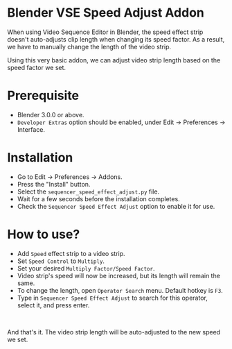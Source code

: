# Blender VSE Speed Adjust Addon

When using Video Sequence Editor in Blender, the speed effect strip doesn't auto-adjusts clip length when changing its speed factor. As a result, we have to manually change the length of the video strip.

Using this very basic addon, we can adjust video strip length based on the speed factor we set.


# Prerequisite
- Blender 3.0.0 or above.
- ```Developer Extras``` option should be enabled, under Edit -> Preferences -> Interface.


# Installation
- Go to Edit -> Preferences -> Addons.
- Press the "Install" button.
- Select the ```sequencer_speed_effect_adjust.py``` file.
- Wait for a few seconds before the installation completes.
- Check the ```Sequencer Speed Effect Adjust``` option to enable it for use.


# How to use?
- Add ```Speed``` effect strip to a video strip.
- Set ```Speed Control``` to ```Multiply```.
- Set your desired ```Multiply Factor/Speed Factor```.
- Video strip's speed will now be increased, but its length will remain the same.
- To change the length, open ```Operator Search``` menu. Default hotkey is ``F3``.
- Type in ```Sequencer Speed Effect Adjust``` to search for this operator, select it, and press enter.

<br>

And that's it. The video strip length will be auto-adjusted to the new speed we set.
